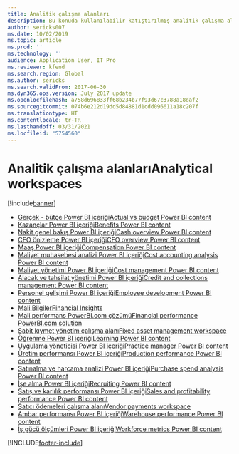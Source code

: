 ```yaml
---
title: Analitik çalışma alanları
description: Bu konuda kullanılabilir katıştırılmış analitik çalışma alanları listelenmektedir ve çalışma alanları hakkında daha fazla bilgi edinebileceğiniz kaynaklar belirtilmektedir.
author: sericks007
ms.date: 10/02/2019
ms.topic: article
ms.prod: ''
ms.technology: ''
audience: Application User, IT Pro
ms.reviewer: kfend
ms.search.region: Global
ms.author: sericks
ms.search.validFrom: 2017-06-30
ms.dyn365.ops.version: July 2017 update
ms.openlocfilehash: a758d696833ff68b234b77f93d67c3788a18daf2
ms.sourcegitcommit: 074b6e212d19dd5d84881d1cdd096611a18c207f
ms.translationtype: HT
ms.contentlocale: tr-TR
ms.lasthandoff: 03/31/2021
ms.locfileid: "5754560"
---
```

# <a name="analytical-workspaces"></a><span data-ttu-id="11666-103">Analitik çalışma alanları</span><span class="sxs-lookup"><span data-stu-id="11666-103">Analytical workspaces</span></span>
[!include[banner](../includes/banner.md)]

- [<span data-ttu-id="11666-104">Gerçek - bütçe Power BI içeriği</span><span class="sxs-lookup"><span data-stu-id="11666-104">Actual vs budget Power BI content</span></span>](ledger-budgets-power-bi.md)
- [<span data-ttu-id="11666-105">Kazançlar Power BI içeriği</span><span class="sxs-lookup"><span data-stu-id="11666-105">Benefits Power BI content</span></span>](benefits-power-bi.md)
- [<span data-ttu-id="11666-106">Nakit genel bakış Power BI içeriği</span><span class="sxs-lookup"><span data-stu-id="11666-106">Cash overview Power BI content</span></span>](../../../finance/cash-bank-management/Cash-Overview-Power-BI-content.md)
- [<span data-ttu-id="11666-107">CFO önizleme Power BI içeriği</span><span class="sxs-lookup"><span data-stu-id="11666-107">CFO overview Power BI content</span></span>](CFO-power-bi.md)
- [<span data-ttu-id="11666-108">Maaş Power BI içeriği</span><span class="sxs-lookup"><span data-stu-id="11666-108">Compensation Power BI content</span></span>](compensation-power-bi.md)
- [<span data-ttu-id="11666-109">Maliyet muhasebesi analizi Power BI içeriği</span><span class="sxs-lookup"><span data-stu-id="11666-109">Cost accounting analysis Power BI content</span></span>](cost-accounting-analysis-content-pack.md) 
- [<span data-ttu-id="11666-110">Maliyet yönetimi Power BI içeriği</span><span class="sxs-lookup"><span data-stu-id="11666-110">Cost management Power BI content</span></span>](cost-management-content-pack.md)
- [<span data-ttu-id="11666-111">Alacak ve tahsilat yönetimi Power BI içeriği</span><span class="sxs-lookup"><span data-stu-id="11666-111">Credit and collections management Power BI content</span></span>](../../../finance/accounts-receivable/credit-collections-power-bi.md)
- [<span data-ttu-id="11666-112">Personel gelişimi Power BI içeriği</span><span class="sxs-lookup"><span data-stu-id="11666-112">Employee development Power BI content</span></span>](employee-development-PBI.md) 
- [<span data-ttu-id="11666-113">Mali Bilgiler</span><span class="sxs-lookup"><span data-stu-id="11666-113">Financial Insights</span></span>](financial-insights.md)
- [<span data-ttu-id="11666-114">Mali performans PowerBI.com çözümü</span><span class="sxs-lookup"><span data-stu-id="11666-114">Financial performance PowerBI.com solution</span></span>](financial-performance-power-bi-content-pack.md)
- [<span data-ttu-id="11666-115">Sabit kıymet yönetim çalışma alanı</span><span class="sxs-lookup"><span data-stu-id="11666-115">Fixed asset management workspace</span></span>](../../../finance/fixed-assets/Fixed-asset-management-workspace.md)
- [<span data-ttu-id="11666-116">Öğrenme Power BI içeriği</span><span class="sxs-lookup"><span data-stu-id="11666-116">Learning Power BI content</span></span>](learning-power-bi.md)
- [<span data-ttu-id="11666-117">Uygulama yöneticisi Power BI içeriği</span><span class="sxs-lookup"><span data-stu-id="11666-117">Practice manager Power BI content</span></span>](practice-manager-power-bi.md)
- [<span data-ttu-id="11666-118">Üretim performansı Power BI içeriği</span><span class="sxs-lookup"><span data-stu-id="11666-118">Production performance Power BI content</span></span>](production-performance-power-bi.md)
- [<span data-ttu-id="11666-119">Satınalma ve harcama analizi Power BI içeriği</span><span class="sxs-lookup"><span data-stu-id="11666-119">Purchase spend analysis Power BI content</span></span>](purchase-content-pack-for-power-bi.md) 
- [<span data-ttu-id="11666-120">İşe alma Power BI içeriği</span><span class="sxs-lookup"><span data-stu-id="11666-120">Recruiting Power BI content</span></span>](recruiting-analysis-power-bi-content-pack.md) 
- [<span data-ttu-id="11666-121">Satış ve karlılık performansı Power BI içeriği</span><span class="sxs-lookup"><span data-stu-id="11666-121">Sales and profitability performance Power BI content</span></span>](sales-profitability-performance-content-pack.md)
- [<span data-ttu-id="11666-122">Satıcı ödemeleri çalışma alanı</span><span class="sxs-lookup"><span data-stu-id="11666-122">Vendor payments workspace</span></span>](../../../finance/accounts-payable/Vendor-payments-workspace.md)
- [<span data-ttu-id="11666-123">Ambar performansı Power BI içeriği</span><span class="sxs-lookup"><span data-stu-id="11666-123">Warehouse performance Power BI content</span></span>](warehouse-power-bi-content.md)
- [<span data-ttu-id="11666-124">İş gücü ölçümleri Power BI içeriği</span><span class="sxs-lookup"><span data-stu-id="11666-124">Workforce metrics Power BI content</span></span>](workforce-analysis-power-bi-content-pack.md)


[!INCLUDE[footer-include](../../../includes/footer-banner.md)]